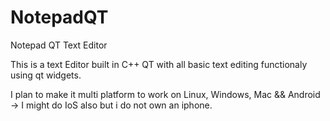 # NotepadQT
Notepad QT Text Editor 


This is a text Editor built in C++ QT with all basic text editing functionaly using qt widgets.

I plan to make it multi platform to work on Linux, Windows, Mac && Android -> I might do IoS also but i do not own an iphone.
